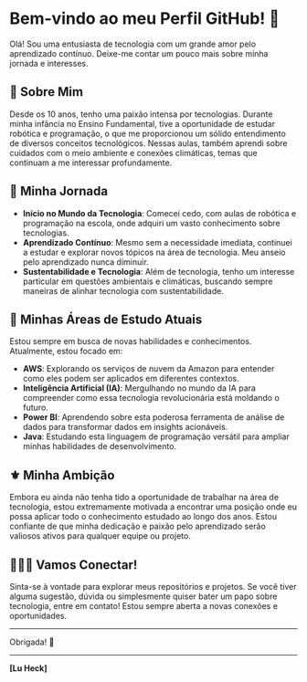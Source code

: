 # Bem-vindo ao meu Perfil GitHub! 🎡

Olá! Sou uma entusiasta de tecnologia com um grande amor pelo aprendizado contínuo. Deixe-me contar um pouco mais sobre minha jornada e interesses.


## 🌳 Sobre Mim

Desde os 10 anos, tenho uma paixão intensa por tecnologias. Durante minha infância no Ensino Fundamental, tive a oportunidade de estudar robótica e programação, o que me proporcionou um sólido entendimento de diversos conceitos tecnológicos. Nessas aulas, também aprendi sobre cuidados com o meio ambiente e conexões climáticas, temas que continuam a me interessar profundamente.


## 🌵 Minha Jornada

- **Início no Mundo da Tecnologia**: Comecei cedo, com aulas de robótica e programação na escola, onde adquiri um vasto conhecimento sobre tecnologias.
- **Aprendizado Contínuo**: Mesmo sem a necessidade imediata, continuei a estudar e explorar novos tópicos na área de tecnologia. Meu anseio pelo aprendizado nunca diminuir.
- **Sustentabilidade e Tecnologia**: Além de tecnologia, tenho um interesse particular em questões ambientais e climáticas, buscando sempre maneiras de alinhar tecnologia com sustentabilidade.


## 🌱 Minhas Áreas de Estudo Atuais

Estou sempre em busca de novas habilidades e conhecimentos. Atualmente, estou focado em:

- **AWS**: Explorando os serviços de nuvem da Amazon para entender como eles podem ser aplicados em diferentes contextos.
- **Inteligência Artificial (IA)**: Mergulhando no mundo da IA para compreender como essa tecnologia revolucionária está moldando o futuro.
- **Power BI**: Aprendendo sobre esta poderosa ferramenta de análise de dados para transformar dados em insights acionáveis.
- **Java**: Estudando esta linguagem de programação versátil para ampliar minhas habilidades de desenvolvimento.


## ⚜️ Minha Ambição

Embora eu ainda não tenha tido a oportunidade de trabalhar na área de tecnologia, estou extremamente motivada a encontrar uma posição onde eu possa aplicar todo o conhecimento estudado ao longo dos anos. Estou confiante de que minha dedicação e paixão pelo aprendizado serão valiosos ativos para qualquer equipe ou projeto.


## 🕵🏼‍♀️ Vamos Conectar!

Sinta-se à vontade para explorar meus repositórios e projetos. Se você tiver alguma sugestão, dúvida ou simplesmente quiser bater um papo sobre tecnologia, entre em contato! Estou sempre aberta a novas conexões e oportunidades.

---

Obrigada! 🌷

---

**[Lu Heck]**
